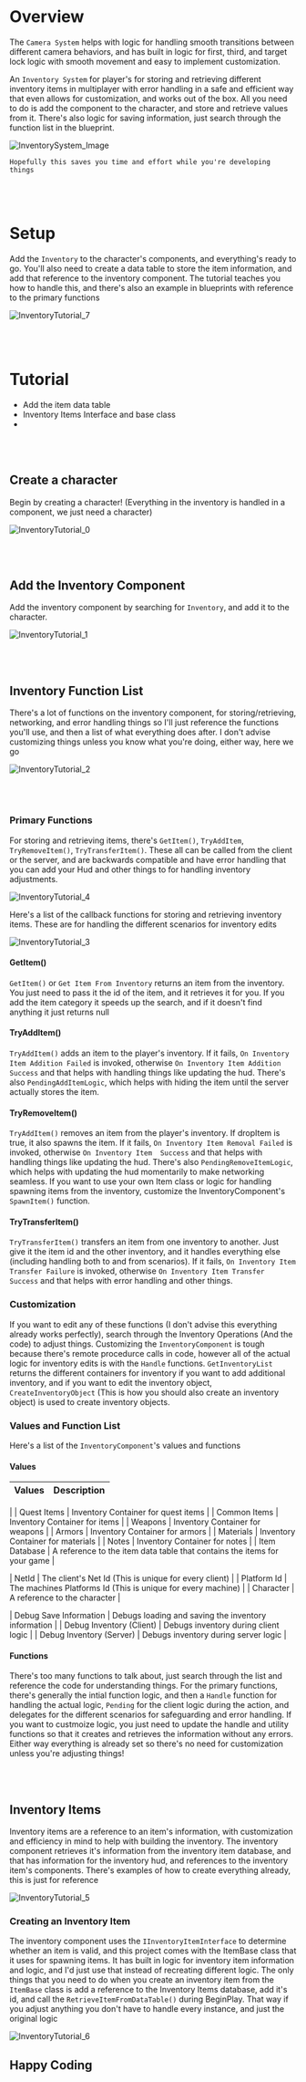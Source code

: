 # Overview

The `Camera System` helps with logic for handling smooth transitions between different camera behaviors, and has built in logic for first, third, and target lock logic with smooth movement and easy to implement customization. 

An `Inventory System` for player's for storing and retrieving different inventory items in multiplayer with error handling in a safe and efficient way that even allows for customization, and works out of the box. All you need to do is add the component to the character, and store and retrieve values from it. There's also logic for saving information, just search through the function list in the blueprint.

![InventorySystem_Image](https://github.com/user-attachments/assets/7ba2ef76-e5fa-4cda-ba7e-5e3b0a9a726f)

`Hopefully this saves you time and effort while you're developing things`




<br><br/>
# Setup
Add the `Inventory` to the character's components, and everything's ready to go. You'll also need to create a data table to store the item information, and add that reference to the inventory component. The tutorial teaches you how to handle this, and there's also an example in blueprints with reference to the primary functions

![InventoryTutorial_7](https://github.com/user-attachments/assets/30d2b933-bfc9-485e-8a50-effeedb19544)



<br><br/>
# Tutorial 


 - Add the item data table
 - Inventory Items Interface and base class
 - 


<br><br/>
## Create a character
Begin by creating a character! (Everything in the inventory is handled in a component, we just need a character)

![InventoryTutorial_0](https://github.com/user-attachments/assets/e0c0a113-20d5-4cad-8e19-44682ec77d2d)




<br><br/>
## Add the Inventory Component
Add the inventory component by searching for `Inventory`, and add it to the character.

![InventoryTutorial_1](https://github.com/user-attachments/assets/1ffa812b-23fc-4855-9f36-e6c167bce5b5)




<br><br />
## Inventory Function List
There's a lot of functions on the inventory component, for storing/retrieving, networking, and error handling things so I'll just reference the functions you'll use, and then a list of what everything does after. I don't advise customizing things unless you know what you're doing, either way, here we go

![InventoryTutorial_2](https://github.com/user-attachments/assets/e21ea21a-f6cf-40d5-8477-a2bca7b8ffc5)




<br><br />
### Primary Functions
For storing and retrieving items, there's `GetItem()`, `TryAddItem`, `TryRemoveItem()`, `TryTransferItem()`. These all can be called from the client or the server, and are backwards compatible and have error handling that you can add your Hud and other things to for handling inventory adjustments.

![InventoryTutorial_4](https://github.com/user-attachments/assets/7d07e51a-d8e7-4a31-b772-95db81883f84)

Here's a list of the callback functions for storing and retrieving inventory items. These are for handling the different scenarios for inventory edits

![InventoryTutorial_3](https://github.com/user-attachments/assets/b0981f2f-9e10-4aed-846d-97fc167b6c9a)


#### GetItem()
`GetItem()` or `Get Item From Inventory` returns an item from the inventory. You just need to pass it the id of the item, and it retrieves it for you. If you add the item category it speeds up the search, and if it doesn't find anything it just returns null

#### TryAddItem()
`TryAddItem()` adds an item to the player's inventory. If it fails, `On Inventory Item Addition Failed` is invoked, otherwise `On Inventory Item Addition Success` and that helps with handling things like updating the hud. There's also `PendingAddItemLogic`, which helps with hiding the item until the server actually stores the item.

#### TryRemoveItem()
`TryAddItem()` removes an item from the player's inventory. If dropItem is true, it also spawns the item. If it fails, `On Inventory Item Removal Failed` is invoked, otherwise `On Inventory Item  Success` and that helps with handling things like updating the hud. There's also `PendingRemoveItemLogic`, which helps with updating the hud momentarily to make networking seamless. If you want to use your own Item class or logic for handling spawning items from the inventory, customize the InventoryComponent's `SpawnItem()` function.

#### TryTransferItem()
`TryTransferItem()` transfers an item from one inventory to another. Just give it the item id and the other inventory, and it handles everything else (including handling both to and from scenarios). If it fails, `On Inventory Item Transfer Failure` is invoked, otherwise `On Inventory Item Transfer Success` and that helps with error handling and other things.


### Customization
If you want to edit any of these functions (I don't advise this everything already works perfectly), search through the Inventory Operations (And the code) to adjust things. Customizing the `InventoryComponent` is tough because there's remote procedurce calls in code, however all of the actual logic for inventory edits is with the `Handle` functions. `GetInventoryList` returns the different containers for inventory if you want to add additional inventory, and if you want to edit the inventory object, `CreateInventoryObject` (This is how you should also create an inventory object) is used to create inventory objects.


### Values and Function List
Here's a list of the `InventoryComponent`'s values and functions

#### Values
| Values 							| Description						|
| ---								| -----------						|
|
| Quest Items							| Inventory Container for quest items |
| Common Items							| Inventory Container for items |
| Weapons							| Inventory Container for weapons |
| Armors							| Inventory Container for armors |
| Materials							| Inventory Container for materials |
| Notes								| Inventory Container for notes |
| Item Database							| A reference to the item data table that contains the items for your game |

| NetId								| The client's Net Id (This is unique for every client) |
| Platform Id							| The machines Platforms Id (This is unique for every machine) |
| Character							| A reference to the character |

| Debug Save Information					| Debugs loading and saving the inventory information |
| Debug Inventory (Client)					| Debugs inventory during client logic |
| Debug Inventory (Server)					| Debugs inventory during server logic |


#### Functions
There's too many functions to talk about, just search through the list and reference the code for understanding things. For the primary functions, there's generally the intial function logic, and then a `Handle` function for handling the actual logic, `Pending` for the client logic during the action, and delegates for the different scenarios for safeguarding and error handling. If you want to custmoize logic, you just need to update the handle and utility functions so that it creates and retrieves the information without any errors. Either way everything is already set so there's no need for customization unless you're adjusting things! 




<br><br />
## Inventory Items
Inventory items are a reference to an item's information, with customization and efficiency in mind to help with building the inventory. The inventory component retrieves it's information from the inventory item database, and that has information for the inventory hud, and references to the inventory item's components. There's examples of how to create everything 
already, this is just for reference

![InventoryTutorial_5](https://github.com/user-attachments/assets/3b78cdd4-f91a-480d-929c-84edc1473cde)


### Creating an Inventory Item
The inventory component uses the `IInventoryItemInterface` to determine whether an item is valid, and this project comes with the ItemBase class that it uses for spawning items. It has built in logic for inventory item information and logic, and I'd just use that instead of recreating different logic. The only things that you need to do when you create an inventory item from the `ItemBase` class is add a reference to the Inventory Items database, add it's id, and call the `RetrieveItemFromDataTable()` during BeginPlay. That way if you adjust anything you don't have to handle every instance, and just the original logic

![InventoryTutorial_6](https://github.com/user-attachments/assets/2bcd3124-dad1-4d70-9dd9-82a4f163c346)




## Happy Coding


